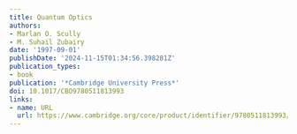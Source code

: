 ```yaml
---
title: Quantum Optics
authors:
- Marlan O. Scully
- M. Suhail Zubairy
date: '1997-09-01'
publishDate: '2024-11-15T01:34:56.398281Z'
publication_types:
- book
publication: '*Cambridge University Press*'
doi: 10.1017/CBO9780511813993
links:
- name: URL
  url: https://www.cambridge.org/core/product/identifier/9780511813993/type/book
---
```

